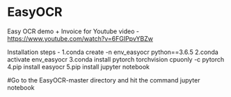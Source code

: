 # EasyOCR
Easy OCR demo + Invoice for Youtube
video - https://www.youtube.com/watch?v=6FGIPpvYBZw



Installation steps - 
1.conda create -n env_easyocr python==3.6.5
2.conda activate env_easyocr
3.conda install pytorch torchvision cpuonly -c pytorch
4.pip install easyocr
5.pip install jupyter notebook



#Go to the EasyOCR-master directory and hit the command
		jupyter notebook
